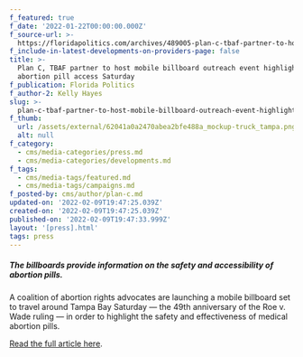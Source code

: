 ```yaml
---
f_featured: true
f_date: '2022-01-22T00:00:00.000Z'
f_source-url: >-
  https://floridapolitics.com/archives/489005-plan-c-tbaf-partner-to-host-mobile-billboard-outreach-event-highlighting-abortion-pill-access-saturday/
f_include-in-latest-developments-on-providers-page: false
title: >-
  Plan C, TBAF partner to host mobile billboard outreach event highlighting
  abortion pill access Saturday
f_publication: Florida Politics
f_author-2: Kelly Hayes
slug: >-
  plan-c-tbaf-partner-to-host-mobile-billboard-outreach-event-highlighting-abortion-pill-access-saturday
f_thumb:
  url: /assets/external/62041a0a2470abea2bfe488a_mockup-truck_tampa.png
  alt: null
f_category:
  - cms/media-categories/press.md
  - cms/media-categories/developments.md
f_tags:
  - cms/media-tags/featured.md
  - cms/media-tags/campaigns.md
f_posted-by: cms/author/plan-c.md
updated-on: '2022-02-09T19:47:25.039Z'
created-on: '2022-02-09T19:47:25.039Z'
published-on: '2022-02-09T19:47:33.999Z'
layout: '[press].html'
tags: press
---
```


##### The billboards provide information on the safety and accessibility of abortion pills.

A coalition of abortion rights advocates are launching a mobile billboard set to travel around Tampa Bay Saturday — the 49th anniversary of the Roe v. Wade ruling — in order to highlight the safety and effectiveness of medical abortion pills.

[Read the full article here](https://floridapolitics.com/archives/489005-plan-c-tbaf-partner-to-host-mobile-billboard-outreach-event-highlighting-abortion-pill-access-saturday/).
